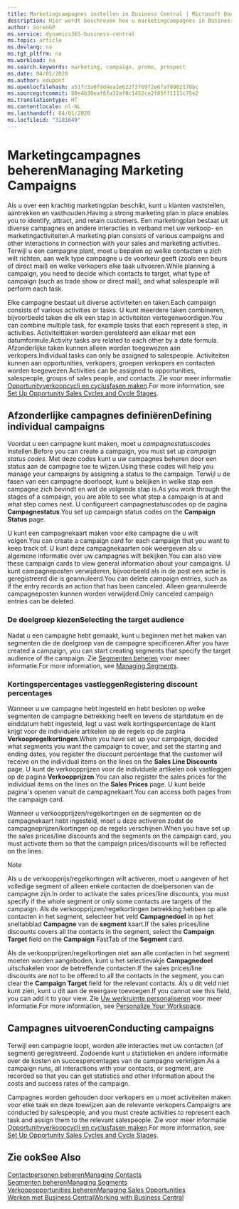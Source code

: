 ```yaml
---
title: Marketingcampagnes instellen in Business Central | Microsoft Docs
description: Hier wordt beschreven hoe u marketingcampagnes in Business Central instelt en uitvoert om prospects te vinden en aan te trekken en klanten vast te houden.
author: SorenGP
ms.service: dynamics365-business-central
ms.topic: article
ms.devlang: na
ms.tgt_pltfrm: na
ms.workload: na
ms.search.keywords: marketing, campaign, promo, prospect
ms.date: 04/01/2020
ms.author: edupont
ms.openlocfilehash: a51fc3a0fdd4ea1e622f3f69f2e6faf9902178bc
ms.sourcegitcommit: 88e4b30eaf6fa32af0c1452ce2f85ff1111c75e2
ms.translationtype: HT
ms.contentlocale: nl-NL
ms.lasthandoff: 04/01/2020
ms.locfileid: "3181649"
---
```

# <a name="managing-marketing-campaigns"></a><span data-ttu-id="880e9-103">Marketingcampagnes beheren</span><span class="sxs-lookup"><span data-stu-id="880e9-103">Managing Marketing Campaigns</span></span>
<span data-ttu-id="880e9-104">Als u over een krachtig marketingplan beschikt, kunt u klanten vaststellen, aantrekken en vasthouden.</span><span class="sxs-lookup"><span data-stu-id="880e9-104">Having a strong marketing plan in place enables you to identify, attract, and retain customers.</span></span> <span data-ttu-id="880e9-105">Een marketingplan bestaat uit diverse campagnes en andere interacties in verband met uw verkoop- en marketingactiviteiten.</span><span class="sxs-lookup"><span data-stu-id="880e9-105">A marketing plan consists of various campaigns and other interactions in connection with your sales and marketing activities.</span></span> <span data-ttu-id="880e9-106">Terwijl u een campagne plant, moet u bepalen op welke contacten u zich wilt richten, aan welk type campagne u de voorkeur geeft (zoals een beurs of direct mail) en welke verkopers elke taak uitvoeren.</span><span class="sxs-lookup"><span data-stu-id="880e9-106">While planning a campaign, you need to decide which contacts to target, what type of campaign (such as trade show or direct mail), and what salespeople will perform each task.</span></span>

<span data-ttu-id="880e9-107">Elke campagne bestaat uit diverse activiteiten en taken.</span><span class="sxs-lookup"><span data-stu-id="880e9-107">Each campaign consists of various activities or tasks.</span></span> <span data-ttu-id="880e9-108">U kunt meerdere taken combineren, bijvoorbeeld taken die elk een stap in activiteiten vertegenwoordigen.</span><span class="sxs-lookup"><span data-stu-id="880e9-108">You can combine multiple task, for example tasks that each represent a step, in activities.</span></span> <span data-ttu-id="880e9-109">Activiteittaken worden gerelateerd aan elkaar met een datumformule.</span><span class="sxs-lookup"><span data-stu-id="880e9-109">Activity tasks are related to each other by a date formula.</span></span> <span data-ttu-id="880e9-110">Afzonderlijke taken kunnen alleen worden toegewezen aan verkopers.</span><span class="sxs-lookup"><span data-stu-id="880e9-110">Individual tasks can only be assigned to salespeople.</span></span> <span data-ttu-id="880e9-111">Activiteiten kunnen aan opportunities, verkopers, groepen verkopers en contacten worden toegewezen.</span><span class="sxs-lookup"><span data-stu-id="880e9-111">Activities can be assigned to opportunities, salespeople, groups of sales people, and contacts.</span></span> <span data-ttu-id="880e9-112">Zie voor meer informatie [Opportunityverkoopcycli en cyclusfasen maken](marketing-how-setup-opportunity-sales-cycles-stages.md).</span><span class="sxs-lookup"><span data-stu-id="880e9-112">For more information, see [Set Up Opportunity Sales Cycles and Cycle Stages](marketing-how-setup-opportunity-sales-cycles-stages.md).</span></span>

## <a name="defining-individual-campaigns"></a><span data-ttu-id="880e9-113">Afzonderlijke campagnes definiëren</span><span class="sxs-lookup"><span data-stu-id="880e9-113">Defining individual campaigns</span></span>
<span data-ttu-id="880e9-114">Voordat u een campagne kunt maken, moet u *campagnestatuscodes* instellen.</span><span class="sxs-lookup"><span data-stu-id="880e9-114">Before you can create a campaign, you must set up *campaign status codes*.</span></span> <span data-ttu-id="880e9-115">Met deze codes kunt u uw campagnes beheren door een status aan de campagne toe te wijzen.</span><span class="sxs-lookup"><span data-stu-id="880e9-115">Using these codes will help you manage your campaigns by assigning a status to the campaign.</span></span> <span data-ttu-id="880e9-116">Terwijl u de fasen van een campagne doorloopt, kunt u bekijken in welke stap een campagne zich bevindt en wat de volgende stap is.</span><span class="sxs-lookup"><span data-stu-id="880e9-116">As you work through the stages of a campaign, you are able to see what step a campaign is at and what step comes next.</span></span> <span data-ttu-id="880e9-117">U configureert campagnestatuscodes op de pagina **Campagnestatus**.</span><span class="sxs-lookup"><span data-stu-id="880e9-117">You set up campaign status codes on the **Campaign Status** page.</span></span>

<span data-ttu-id="880e9-118">U kunt een campagnekaart maken voor elke campagne die u wilt volgen.</span><span class="sxs-lookup"><span data-stu-id="880e9-118">You can create a campaign card for each campaign that you want to keep track of.</span></span> <span data-ttu-id="880e9-119">U kunt deze campagnekaarten ook weergeven als u algemene informatie over uw campagnes wilt bekijken.</span><span class="sxs-lookup"><span data-stu-id="880e9-119">You can also view these campaign cards to view general information about your campaigns.</span></span>
<span data-ttu-id="880e9-120">U kunt campagneposten verwijderen, bijvoorbeeld als in de post een actie is geregistreerd die is geannuleerd.</span><span class="sxs-lookup"><span data-stu-id="880e9-120">You can delete campaign entries, such as if the entry records an action that has been canceled.</span></span> <span data-ttu-id="880e9-121">Alleen geannuleerde campagneposten kunnen worden verwijderd.</span><span class="sxs-lookup"><span data-stu-id="880e9-121">Only canceled campaign entries can be deleted.</span></span>

### <a name="selecting-the-target-audience"></a><span data-ttu-id="880e9-122">De doelgroep kiezen</span><span class="sxs-lookup"><span data-stu-id="880e9-122">Selecting the target audience</span></span>
<span data-ttu-id="880e9-123">Nadat u een campagne hebt gemaakt, kunt u beginnen met het maken van segmenten die de doelgroep van de campagne specificeren.</span><span class="sxs-lookup"><span data-stu-id="880e9-123">After you have created a campaign, you can start creating segments that specify the target audience of the campaign.</span></span> <span data-ttu-id="880e9-124">Zie [Segmenten beheren](marketing-segments.md) voor meer informatie.</span><span class="sxs-lookup"><span data-stu-id="880e9-124">For more information, see [Managing Segments](marketing-segments.md).</span></span>

### <a name="registering-discount-percentages"></a><span data-ttu-id="880e9-125">Kortingspercentages vastleggen</span><span class="sxs-lookup"><span data-stu-id="880e9-125">Registering discount percentages</span></span>
<span data-ttu-id="880e9-126">Wanneer u uw campagne hebt ingesteld en hebt besloten op welke segmenten de campagne betrekking heeft en tevens de startdatum en de einddatum hebt ingesteld, legt u vast welk kortingspercentage de klant krijgt voor de individuele artikelen op de regels op de pagina **Verkoopregelkortingen**.</span><span class="sxs-lookup"><span data-stu-id="880e9-126">When you have set up your campaign, decided what segments you want the campaign to cover, and set the starting and ending dates, you register the discount percentage that the customer will receive on the individual items on the lines on the **Sales Line Discounts** page.</span></span> <span data-ttu-id="880e9-127">U kunt de verkoopprijzen voor de individuele artikelen ook vastleggen op de pagina **Verkoopprijzen**.</span><span class="sxs-lookup"><span data-stu-id="880e9-127">You can also register the sales prices for the individual items on the lines on the **Sales Prices** page.</span></span> <span data-ttu-id="880e9-128">U kunt beide pagina's openen vanuit de campagnekaart.</span><span class="sxs-lookup"><span data-stu-id="880e9-128">You can access both pages from the campaign card.</span></span>

 <span data-ttu-id="880e9-129">Wanneer u verkoopprijzen/regelkortingen en de segmenten op de campagnekaart hebt ingesteld, moet u deze activeren zodat de campagneprijzen/kortingen op de regels verschijnen.</span><span class="sxs-lookup"><span data-stu-id="880e9-129">When you have set up the sales prices/line discounts and the segments on the campaign card, you must activate them so that the campaign prices/discounts will be reflected on the lines.</span></span>

> [!NOTE]  
>   <span data-ttu-id="880e9-130">Als u de verkoopprijs/regelkortingen wilt activeren, moet u aangeven of het volledige segment of alleen enkele contacten de doelpersonen van de campagne zijn.</span><span class="sxs-lookup"><span data-stu-id="880e9-130">In order to activate the sales prices/line discounts, you must specify if the whole segment or only some contacts are targets of the campaign.</span></span> <span data-ttu-id="880e9-131">Als de verkoopprijzen/regelkortingen betrekking hebben op alle contacten in het segment, selecteer het veld **Campagnedoel** in op het sneltabblad **Campagne** van de **segment** kaart.</span><span class="sxs-lookup"><span data-stu-id="880e9-131">If the sales prices/line discounts covers all the contacts in the segment, select the **Campaign Target** field on the **Campaign** FastTab of the **Segment** card.</span></span>

<span data-ttu-id="880e9-132">Als de verkoopprijzen/regelkortingen niet aan alle contacten in het segment moeten worden aangeboden, kunt u het selectievakje **Campagnedoel** uitschakelen voor de betreffende contacten.</span><span class="sxs-lookup"><span data-stu-id="880e9-132">If the sales prices/line discounts are not to be offered to all the contacts in the segment, you can clear the **Campaign Target** field for the relevant contacts.</span></span> <span data-ttu-id="880e9-133">Als u dit veld niet kunt zien, kunt u dit aan de weergave toevoegen.</span><span class="sxs-lookup"><span data-stu-id="880e9-133">If you cannot see this field, you can add it to your view.</span></span> <span data-ttu-id="880e9-134">Zie [Uw werkruimte personaliseren](ui-personalization-user.md) voor meer informatie.</span><span class="sxs-lookup"><span data-stu-id="880e9-134">For more information, see [Personalize Your Workspace](ui-personalization-user.md).</span></span>

## <a name="conducting-campaigns"></a><span data-ttu-id="880e9-135">Campagnes uitvoeren</span><span class="sxs-lookup"><span data-stu-id="880e9-135">Conducting campaigns</span></span>
<span data-ttu-id="880e9-136">Terwijl een campagne loopt, worden alle interacties met uw contacten (of segment) geregistreerd. Zodoende kunt u statistieken en andere informatie over de kosten en succespercentages van de campagne verkrijgen.</span><span class="sxs-lookup"><span data-stu-id="880e9-136">As a campaign runs, all interactions with your contacts, or segment, are recorded so that you can get statistics and other information about the costs and success rates of the campaign.</span></span>

<span data-ttu-id="880e9-137">Campagnes worden gehouden door verkopers en u moet activiteiten maken voor elke taak en deze toewijzen aan de relevante verkopers.</span><span class="sxs-lookup"><span data-stu-id="880e9-137">Campaigns are conducted by salespeople, and you must create activities to represent each task and assign them to the relevant salespeople.</span></span> <span data-ttu-id="880e9-138">Zie voor meer informatie [Opportunityverkoopcycli en cyclusfasen maken](marketing-how-setup-opportunity-sales-cycles-stages.md).</span><span class="sxs-lookup"><span data-stu-id="880e9-138">For more information, see [Set Up Opportunity Sales Cycles and Cycle Stages](marketing-how-setup-opportunity-sales-cycles-stages.md).</span></span>

## <a name="see-also"></a><span data-ttu-id="880e9-139">Zie ook</span><span class="sxs-lookup"><span data-stu-id="880e9-139">See Also</span></span>
[<span data-ttu-id="880e9-140">Contactpersonen beheren</span><span class="sxs-lookup"><span data-stu-id="880e9-140">Managing Contacts</span></span>](marketing-contacts.md)  
[<span data-ttu-id="880e9-141">Segmenten beheren</span><span class="sxs-lookup"><span data-stu-id="880e9-141">Managing Segments</span></span>](marketing-segments.md)  
[<span data-ttu-id="880e9-142">Verkoopopportunities beheren</span><span class="sxs-lookup"><span data-stu-id="880e9-142">Managing Sales Opportunities</span></span>](marketing-manage-sales-opportunities.md)  
[<span data-ttu-id="880e9-143">Werken met Business Central</span><span class="sxs-lookup"><span data-stu-id="880e9-143">Working with Business Central</span></span>](ui-work-product.md)  
